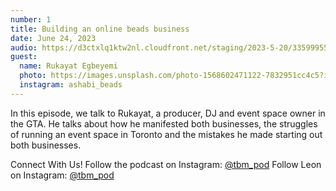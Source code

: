 ```yaml
---
number: 1
title: Building an online beads business
date: June 24, 2023
audio: https://d3ctxlq1ktw2nl.cloudfront.net/staging/2023-5-20/335999558-44100-2-24700e23e6a4e.m4a
guest:
  name: Rukayat Egbeyemi
  photo: https://images.unsplash.com/photo-1568602471122-7832951cc4c5?ixlib=rb-4.0.3&ixid=M3wxMjA3fDB8MHxzZWFyY2h8NXx8cG90cmFpdHxlbnwwfHwwfHx8MA%3D%3D&auto=format&fit=crop&w=800&q=60
  instagram: ashabi_beads
---
```


In this episode, we talk to Rukayat, a producer, DJ and event space owner in the GTA. He talks about how he manifested both businesses, the struggles of running an event space in Toronto and the mistakes he made starting out both businesses.

Connect With Us! Follow the podcast on Instagram: [@tbm_pod](https://www.instagram.com/tbm_pod) Follow Leon on Instagram: [@tbm_pod](https://www.instagram.com/leon.suave)
